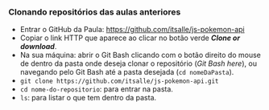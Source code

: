 ### Clonando repositórios das aulas anteriores
- Entrar o GitHub da Paula: https://github.com/itsalle/js-pokemon-api
- Copiar o link HTTP que aparece ao clicar no botão verde ***Clone or download***.
- Na sua máquina: abrir o Git Bash clicando com o botão direito do mouse de dentro da pasta onde deseja clonar o repositório (*Git Bash here*), ou navegando pelo Git Bash até a pasta desejada (`cd nomeDaPasta`).
- `git clone https://github.com/itsalle/js-pokemon-api.git`
- `cd nome-do-repositorio`: para entrar na pasta.
- `ls`: para listar o que tem dentro da pasta.